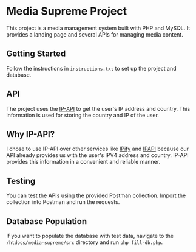 # Media Supreme Project

This project is a media management system built with PHP and MySQL. It provides a landing page and several APIs for managing media content.

## Getting Started

Follow the instructions in `instructions.txt` to set up the project and database.

## API

The project uses the [IP-API](http://ip-api.com/json/) to get the user's IP address and country. This information is used for storing the country and IP of the user.

## Why IP-API?

I chose to use IP-API over other services like [IPify](https://api.ipify.org/) and [IPAPI](https://ipapi.co/) because our API already provides us with the user's IPV4 address and country. IP-API provides this information in a convenient and reliable manner.

## Testing

You can test the APIs using the provided Postman collection. Import the collection into Postman and run the requests.

## Database Population

If you want to populate the database with test data, navigate to the `/htdocs/media-supreme/src` directory and run `php fill-db.php`.
